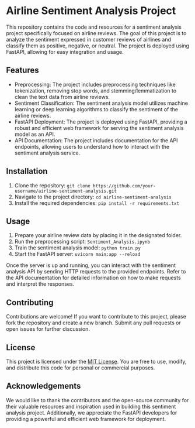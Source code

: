 # Airline Sentiment Analysis Project

This repository contains the code and resources for a sentiment analysis project specifically focused on airline reviews. The goal of this project is to analyze the sentiment expressed in customer reviews of airlines and classify them as positive, negative, or neutral. The project is deployed using FastAPI, allowing for easy integration and usage.

## Features

- Preprocessing: The project includes preprocessing techniques like tokenization, removing stop words, and stemming/lemmatization to clean the text data from airline reviews.
- Sentiment Classification: The sentiment analysis model utilizes machine learning or deep learning algorithms to classify the sentiment of the airline reviews.
- FastAPI Deployment: The project is deployed using FastAPI, providing a robust and efficient web framework for serving the sentiment analysis model as an API.
- API Documentation: The project includes documentation for the API endpoints, allowing users to understand how to interact with the sentiment analysis service.

## Installation

1. Clone the repository: `git clone https://github.com/your-username/airline-sentiment-analysis.git`
2. Navigate to the project directory: `cd airline-sentiment-analysis`
3. Install the required dependencies: `pip install -r requirements.txt`

## Usage

1. Prepare your airline review data by placing it in the designated folder.
2. Run the preprocessing script: `Sentiment_Analysis.ipynb`
3. Train the sentiment analysis model: `python train.py`
4. Start the FastAPI server: `uvicorn main:app --reload`

Once the server is up and running, you can interact with the sentiment analysis API by sending HTTP requests to the provided endpoints. Refer to the API documentation for detailed information on how to make requests and interpret the responses.

## Contributing

Contributions are welcome! If you want to contribute to this project, please fork the repository and create a new branch. Submit any pull requests or open issues for further discussion.

## License

This project is licensed under the [MIT License](LICENSE). You are free to use, modify, and distribute this code for personal or commercial purposes.

## Acknowledgements

We would like to thank the contributors and the open-source community for their valuable resources and inspiration used in building this sentiment analysis project. Additionally, we appreciate the FastAPI developers for providing a powerful and efficient web framework for deployment.
